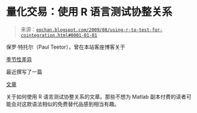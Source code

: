 <!--yml

分类：未分类

日期：2024-05-12 19:06:37

-->

# 量化交易：使用 R 语言测试协整关系

> 来源：[`epchan.blogspot.com/2009/08/using-r-to-test-for-cointegration.html#0001-01-01`](http://epchan.blogspot.com/2009/08/using-r-to-test-for-cointegration.html#0001-01-01)

保罗·特托尔（Paul Teetor），曾在本站客座博客关于

[季节性差异](http://epchan.blogspot.com/2009/02/finding-seasonal-spreads_18.html)

最近撰写了一篇

[文章](http://quanttrader.info/public/testForCoint.html)

关于如何使用 R 语言测试协整关系的文章。那些不想为 Matlab 副本付费的读者可能会对这款语法相似的免费替代品感到相当有趣。
